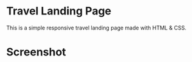 # Travel Landing Page

This is a simple responsive travel landing page made with HTML & CSS.

# Screenshot


